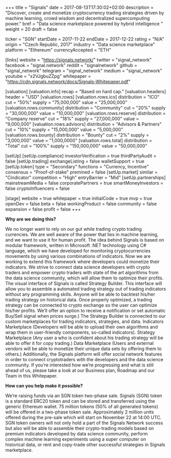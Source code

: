 +++
title = "Signals"
date = 2017-08-13T17:30:02+02:00
description = "Discover, create and monetize cryptocurrency trading strategies driven by machine learning, crowd wisdom and decentralized supercomputing power."
bref = "Data science marketplace powered by hybrid intelligence "
weight = 20
draft = false

ticker = "SGN"
startDate = 2017-11-22
endDate = 2017-12-22
rating = "N/A"
origin = "Czech Republic, 2017"
industry = "Data science marketplace"
platform = "Ethereum"
currencyAccepted = "ETH"

[links]
  website = "https://signals.network/"
  twitter = "signal_network"
  facebook = "signal.network"
  reddit = "signalnetwork"
  github = "signal_network"
  telegram = "signal_network"
  medium = "signal_network"
  youtube = "x2VJgbuZZpg"
  whitepaper = "https://cdn.signals.network/docs/Signals-Whitepaper.pdf"

[valuation]
  [valuation.info]
    recap = "Based on hard cap."
  [valuation.headers]
    header = "USD"
  [valuation.rows]
    [valuation.rows.ico]
      distribution = "ICO"
      cut = "50%"
      supply = "75,000,000"
      value = "25,000,000"
    [valuation.rows.community]
      distribution = "Community"
      cut = "20%"
      supply = "30,000,000"
      value = "10,000,000"
    [valuation.rows.reserve]
      distribution = "Company reserve"
      cut = "18%"
      supply = "27,000,000"
      value = "9,000,000"
    [valuation.rows.advisors]
      distribution = "Advisors & Partners"
      cut = "10%"
      supply = "15,000,000"
      value = "5,000,000"
    [valuation.rows.bounty]
      distribution = "Bounty"
      cut = "2%"
      supply = "3,000,000"
      value = "1,000,0000"
    [valuation.rows.total]
      distribution = "Total"
      cut = "100%"
      supply = "150,000,000"
      value = "50,000,000"


[setUp]
  [setUp.compliance]
    investorVerification = true
    thirdPartyAudit = false
  [setUp.trading]
    exchangeListing = false
    walletSupport = true
  [setUp.token]
    type = "Secondary"
    functions = "Currency, Incentive"
    consensus = "Proof-of-stake"
    premined = false
  [setUp.market]
    similar = "Cindicator"
    competition = "High"
    entryBarrier = "Mid"
  [setUp.partnerships]
    mainstreamMedia = false
    corporatePartners = true
    smartMoneyInvestors = false
    cryptoInfluencers = false

[stage]
  website = true
  whitepaper = true
  initialCode = true
  mvp = true
  openDev = false
  beta = false
  workingProduct = false
  community = false
  expansion = false
  profit = false
+++



**Why are we doing this?**

We no longer want to rely on our gut while trading crypto trading currencies. We are well aware of the power that lies in machine learning, and we want to use it for human profit.
The idea behind Signals is based on modular framework, written in Microsoft .NET technology using C# language, which we have developed for monitoring cryptocurrencies movements by using various combinations of indicators.
Now we are working to extend this framework where developers could monetize their indicators. We strive to connect data science developers with crypto traders and empower crypto traders with state of the art algorithms from the data science community, which will allow them to optimize their profits.
The visual interface of Signals is called Strategy Builder. This interface will allow you to assemble a automated trading strategy out of trading indicators without any programming skills. Anyone will be able to backtest his/her trading strategy on historical data. Once properly optimized, a trading strategy can be connected to crypto exchange so the user can optimize his/her profits. We’ll offer an option to receive a notification or set automatic Buy/Sell signal when prices surge.)
The Strategy Builder is connected to our custom marketplaces for trading indicators, strategies, and data.
Indicators Marketplace (Developers will be able to upload their own algorithms and wrap them in user-friendly components, so-called indicators).
Strategy Marketplace (Any user a who is confident about his trading strategy will be able to offer it for copy trading.)
Data Marketplace (Users and external vendors will be able to monetize their unique data sets by offering them to others.)
Additionally, the Signals platform will offer social network features in order to connect cryptotraders with the developers and the data science community.
If you’re interested how we’re progressing and what is still ahead of us, please take a look at our Business plan, Roadmap and our Team in this Whitepaper.

**How can you help make it possible?**

We’re raising funds via an SGN token two-phase sale. Signals (SGN) token is a standard ERC20 token and can be stored and transferred using the generic Ethereum wallet. 75 million tokens (50% of all generated tokens) will be offered in a two-phase token sale. Approximately 2 million units offered during the pre-sale which will start on November 22 at 14:00 UTC.
SGN token owners will not only hold a part of the Signals Network success but also will be able to assemble their crypto-trading models based on premium indicators developed by data science community, perform complex machine learning experiments using a super computer on historical data, or rent and copy-trade other successful strategies in Signals marketplace.
